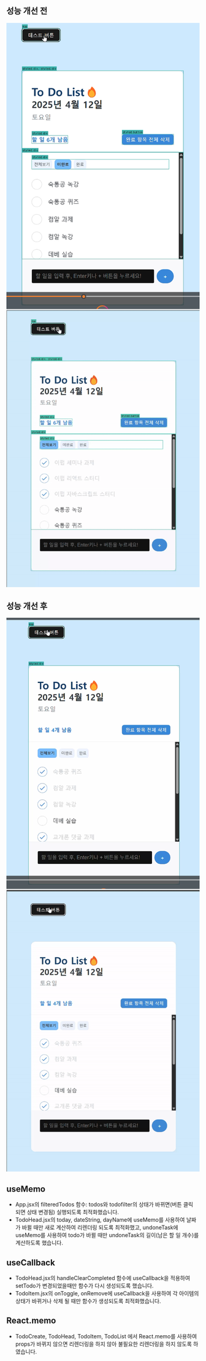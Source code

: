 ## 성능 개선 전

![alt text](image.png)
![alt text](image-2.png)

## 성능 개선 후

![alt text](image-1.png)
![alt text](image-3.png)

## useMemo

- App.jsx의 filteredTodos 함수: todos와 todofilter의 상태가 바뀌면(버튼 클릭 되면 상태 변경됨) 실행되도록 최적화했습니다.
- TodoHead.jsx의 today, dateString, dayName에 useMemo를 사용하여 날짜가 바뀔 때만 새로 계산하여 리렌더링 되도록 최적화했고, undoneTask에 useMemo를 사용하여 todo가 바뀔 때만 undoneTask의 길이(남은 할 일 개수)를 계산하도록 했습니다.

## useCallback

- TodoHead.jsx의 handleClearCompleted 함수에 useCallback을 적용하여 setTodo가 변경되었을때만 함수가 다시 생성되도록 했습니다.
- TodoItem.jsx의 onToggle, onRemove에 useCallback을 사용하여 각 아이템의 상태가 바뀌거나 삭제 될 때만 함수가 생성되도록 최적화했습니다.

## React.memo

- TodoCreate, TodoHead, TodoItem, TodoList 에서 React.memo를 사용하여 props가 바뀌지 않으면 리렌더링을 하지 않아 불필요한 리렌더링을 하지 않도록 하였습니다.
